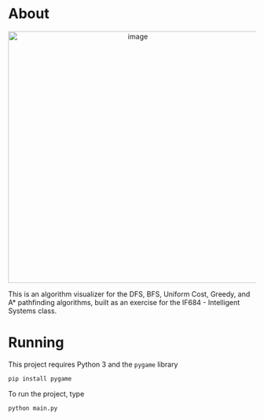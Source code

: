 # About
<p align="center">
<img width="512" alt="image" src="https://github.com/aricneto/IF684_projeto/assets/3751795/f9fca0f2-d0dc-41ca-bc8b-2a1712bfd3ca">
</p>


This is an algorithm visualizer for the DFS, BFS, Uniform Cost, Greedy, and A* pathfinding algorithms, built as an exercise for the IF684 - Intelligent Systems class.

# Running

This project requires Python 3 and the `pygame` library

```bash
pip install pygame
```

To run the project, type

```bash
python main.py
```
